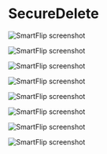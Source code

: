 SecureDelete
============

![SmartFlip screenshot](http://www.gratianlup.com/documents/secure_delete_folder.PNG)  

![SmartFlip screenshot](http://www.gratianlup.com/documents/secure_delete_folder_filters.PNG)  

![SmartFlip screenshot](http://www.gratianlup.com/documents/secure_delete_schedule_options.PNG)  

![SmartFlip screenshot](http://www.gratianlup.com/documents/secure_delete_schedule_action_custom.PNG)  

![SmartFlip screenshot](http://www.gratianlup.com/documents/secure_delete_schedule_action_powershell.PNG)  

![SmartFlip screenshot](http://www.gratianlup.com/documents/secure_delete_options_general.PNG)  

![SmartFlip screenshot](http://www.gratianlup.com/documents/secure_delete_options_scheduling.PNG)  

![SmartFlip screenshot](http://www.gratianlup.com/documents/secure_delete_export.PNG)  
